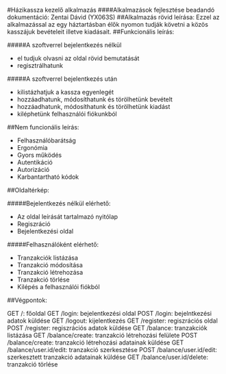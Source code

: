 #Házikassza kezelő alkalmazás
####Alkalmazások fejlesztése beadandó dokumentáció: Zentai Dávid (YX063S)
##Alkalmazás rövid leírása: 
Ezzel az alkalmazással az egy háztartásban élők nyomon tudják követni a közös kasszájuk bevételeit illetve kiadásait.
##Funkcionális leírás:

#####A szoftverrel bejelentkezés nélkül
+ el tudjuk olvasni az oldal rövid bemutatását
+ regisztrálhatunk

#####A szoftverrel bejelentkezés után
+ kilistázhatjuk a kassza egyenlegét
+ hozzáadhatunk, módosíthatunk és törölhetünk bevételt
+ hozzáadhatunk, módosíthatunk és törölhetünk kiadást
+ kiléphetünk felhasználói fiókunkból


##Nem funcionális leírás:
+ Felhasználóbarátság
+ Ergonómia
+ Gyors működés
+ Autentikáció
+ Autorizáció
+ Karbantartható kódok

##Oldaltérkép:

#####Bejelentkezés nélkül elérhető:
+ Az oldal leírását tartalmazó nyitólap
+ Regiszráció
+ Bejelentkezési oldal

#####Felhasználóként elérhető:
+ Tranzakciók listázása
+ Tranzakció módosítása
+ Tranzakció létrehozása
+ Tranzakció törlése
+ Kilépés a felhasználói fiókból

##Végpontok:

GET /: főoldal 
GET /login: bejelentkezési oldal 
POST /login: bejelntkezési adatok küldése
GET /logout: kijelentkezés
GET /register: regiszrációs oldal
POST /register: regiszrációs adatok küldése 
GET /balance: tranzakciók listázása
GET /balance/create: tranzakció létrehozási felülete
POST /balance/create: tranzakció létrehozási adatainak küldése
GET /balance/user.id/edit: tranzakció szerkesztése
POST /balance/user.id/edit: szerkesztett tranzakció adatainak küldése
GET /balance/user.id/delete: tranzakció törlése